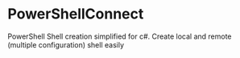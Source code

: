 # PowerShellConnect
PowerShell Shell creation simplified for c#. Create local and remote (multiple configuration) shell easily
